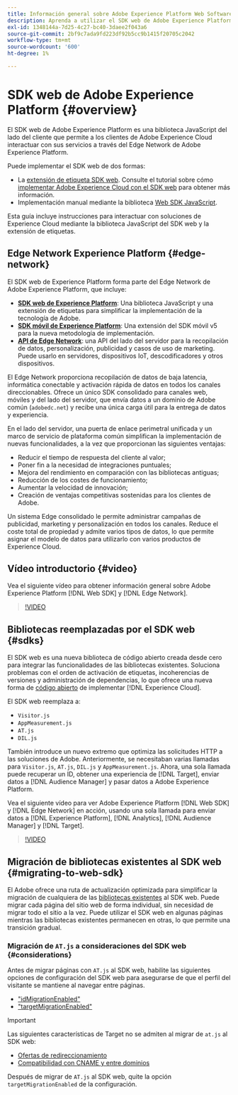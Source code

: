 ```yaml
---
title: Información general sobre Adobe Experience Platform Web Software Development Kit (SDK)
description: Aprenda a utilizar el SDK web de Adobe Experience Platform para integrar las funcionalidades de Platform en su sitio web.
exl-id: 1348144a-7d25-4c27-bc40-3daee2f043a6
source-git-commit: 2bf9c7ada9fd223df92b5cc9b1415f20705c2042
workflow-type: tm+mt
source-wordcount: '600'
ht-degree: 1%

---
```


# SDK web de Adobe Experience Platform {#overview}

El SDK web de Adobe Experience Platform es una biblioteca JavaScript del lado del cliente que permite a los clientes de Adobe Experience Cloud interactuar con sus servicios a través del Edge Network de Adobe Experience Platform.

Puede implementar el SDK web de dos formas:

* La [extensión de etiqueta SDK web](../tags/extensions/client/web-sdk/web-sdk-extension-configuration.md). Consulte el tutorial sobre cómo [implementar Adobe Experience Cloud con el SDK web](https://experienceleague.adobe.com/docs/platform-learn/implement-web-sdk/overview.html?lang=es) para obtener más información.
* Implementación manual mediante la biblioteca [Web SDK JavaScript](install/library.md).

Esta guía incluye instrucciones para interactuar con soluciones de Experience Cloud mediante la biblioteca JavaScript del SDK web y la extensión de etiquetas.

## Edge Network Experience Platform {#edge-network}



El SDK web de Experience Platform forma parte del Edge Network de Adobe Experience Platform, que incluye:

* **[SDK web de Experience Platform](#overview)**: Una biblioteca JavaScript y una extensión de etiquetas para simplificar la implementación de la tecnología de Adobe.
* **[SDK móvil de Experience Platform](https://developer.adobe.com/client-sdks/home/)**: Una extensión del SDK móvil v5 para la nueva metodología de implementación.
* **[API de Edge Network](../server-api/overview.md)**: una API del lado del servidor para la recopilación de datos, personalización, publicidad y casos de uso de marketing. Puede usarlo en servidores, dispositivos IoT, descodificadores y otros dispositivos.

El Edge Network proporciona recopilación de datos de baja latencia, informática conectable y activación rápida de datos en todos los canales direccionables. Ofrece un único SDK consolidado para canales web, móviles y del lado del servidor, que envía datos a un dominio de Adobe común (`adobedc.net`) y recibe una única carga útil para la entrega de datos y experiencia.

En el lado del servidor, una puerta de enlace perimetral unificada y un marco de servicio de plataforma común simplifican la implementación de nuevas funcionalidades, a la vez que proporcionan las siguientes ventajas:

* Reducir el tiempo de respuesta del cliente al valor;
* Poner fin a la necesidad de integraciones puntuales;
* Mejora del rendimiento en comparación con las bibliotecas antiguas;
* Reducción de los costes de funcionamiento;
* Aumentar la velocidad de innovación;
* Creación de ventajas competitivas sostenidas para los clientes de Adobe.

Un sistema Edge consolidado le permite administrar campañas de publicidad, marketing y personalización en todos los canales. Reduce el coste total de propiedad y admite varios tipos de datos, lo que permite asignar el modelo de datos para utilizarlo con varios productos de Experience Cloud.

## Vídeo introductorio {#video}

Vea el siguiente vídeo para obtener información general sobre Adobe Experience Platform [!DNL Web SDK] y [!DNL Edge Network].

>[!VIDEO](https://video.tv.adobe.com/v/34141?quality=12&learn=on)

## Bibliotecas reemplazadas por el SDK web {#sdks}

El SDK web es una nueva biblioteca de código abierto creada desde cero para integrar las funcionalidades de las bibliotecas existentes. Soluciona problemas con el orden de activación de etiquetas, incoherencias de versiones y administración de dependencias, lo que ofrece una nueva forma de [código abierto](https://github.com/adobe/alloy) de implementar [!DNL Experience Cloud].

El SDK web reemplaza a:

* `Visitor.js`
* `AppMeasurement.js`
* `AT.js`
* `DIL.js`

También introduce un nuevo extremo que optimiza las solicitudes HTTP a las soluciones de Adobe. Anteriormente, se necesitaban varias llamadas para `Visitor.js`, `AT.js`, `DIL.js` y `AppMeasurement.js`. Ahora, una sola llamada puede recuperar un ID, obtener una experiencia de [!DNL Target], enviar datos a [!DNL Audience Manager] y pasar datos a Adobe Experience Platform.

Vea el siguiente vídeo para ver Adobe Experience Platform [!DNL Web SDK] y [!DNL Edge Network] en acción, usando una sola llamada para enviar datos a [!DNL Experience Platform], [!DNL Analytics], [!DNL Audience Manager] y [!DNL Target].

>[!VIDEO](https://video.tv.adobe.com/v/34148)

## Migración de bibliotecas existentes al SDK web {#migrating-to-web-sdk}

El Adobe ofrece una ruta de actualización optimizada para simplificar la migración de cualquiera de las [bibliotecas existentes](#sdks) al SDK web. Puede migrar cada página del sitio web de forma individual, sin necesidad de migrar todo el sitio a la vez. Puede utilizar el SDK web en algunas páginas mientras las bibliotecas existentes permanecen en otras, lo que permite una transición gradual.

### Migración de `AT.js` a consideraciones del SDK web {#considerations}

Antes de migrar páginas con `AT.js` al SDK web, habilite las siguientes opciones de configuración del SDK web para asegurarse de que el perfil del visitante se mantiene al navegar entre páginas.

* [&quot;idMigrationEnabled&quot;](/help/web-sdk/commands/configure/idmigrationenabled.md)
* [&quot;targetMigrationEnabled&quot;](/help/web-sdk/commands/configure/targetmigrationenabled.md)

>[!IMPORTANT]
>
>Las siguientes características de Target no se admiten al migrar de `at.js` al SDK web:
>
>* [Ofertas de redireccionamiento](https://experienceleague.adobe.com/docs/target/using/experiences/offers/offer-redirect.html?lang=es)
>* [Compatibilidad con CNAME y entre dominios](https://experienceleague.adobe.com/docs/target-dev/developer/client-side/at-js-implementation/atjs-cookies.html)

Después de migrar de `AT.js` al SDK web, quite la opción `targetMigrationEnabled` de la configuración.
